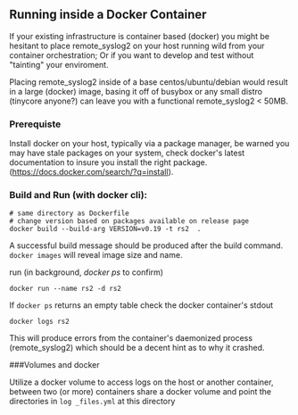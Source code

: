## Running inside a Docker Container

If your existing infrastructure is container based (docker) you might be hesitant
to place remote_syslog2 on your host running wild from your container orchestration;
Or if you want to develop and test  without "tainting" your enviroment.

Placing remote_syslog2 inside of a base centos/ubuntu/debian would result in a large (docker) image, basing it off of busybox or any small distro (tinycore anyone?) can leave you with a functional remote_syslog2 < 50MB.

### Prerequiste 

Install docker on your host, typically via a package manager,
be warned you may have stale packages on your system, check docker's latest documentation to insure you install the right package. (https://docs.docker.com/search/?q=install).

### Build and Run (with docker cli):

    # same directory as Dockerfile
    # change version based on packages available on release page
    docker build --build-arg VERSION=v0.19 -t rs2  .

A successful build message should be produced after the build command.
`docker images` will reveal image size and name.

run (in background, _docker ps_ to confirm)

    docker run --name rs2 -d rs2

If `docker ps` returns an empty table check the docker container's stdout

    docker logs rs2

This will produce errors from the container's daemonized process (remote_syslog2) which should be a decent hint as to why it crashed.

###Volumes and docker

Utilize a docker volume to access logs on the host or another container, between two (or more) containers share a docker volume and point the directories in `log _files.yml` at this directory

